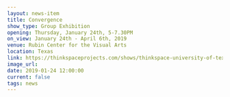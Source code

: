 ```yaml
---
layout: news-item
title: Convergence
show_type: Group Exhibition
opening: Thursday, January 24th, 5-7.30PM
on_view: January 24th - April 6th, 2019
venue: Rubin Center for the Visual Arts
location: Texas
link: https://thinkspaceprojects.com/shows/thinkspace-university-of-texas-2019/show-pieces/
image_url:
date: 2019-01-24 12:00:00
current: false
tags: news
---
```

